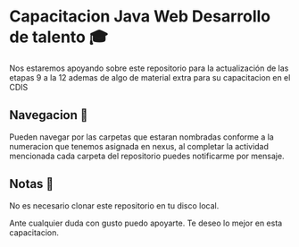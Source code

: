 # Capacitacion Java Web Desarrollo de talento :mortar_board:

Nos estaremos apoyando sobre este repositorio para la actualización de las etapas 9 a la 12 ademas de algo de material extra para su capacitacion en el CDIS


## Navegacion :paperclip:
 
Pueden navegar por las carpetas que estaran nombradas conforme a la numeracion que tenemos asignada en nexus, al completar la actividad mencionada cada carpeta del repositorio puedes notificarme por mensaje. 

## Notas :newspaper:

No es necesario clonar este repositorio en tu disco local.

Ante cualquier duda con gusto puedo apoyarte. Te deseo lo mejor en esta capacitacion.